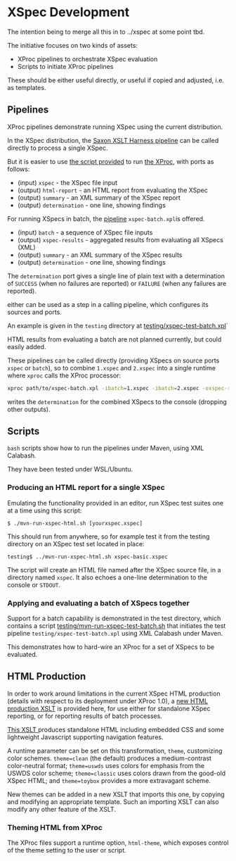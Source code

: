 # XSpec Development

The intention being to merge all this in to ../xspec at some point tbd.

The initiative focuses on two kinds of assets:

- XProc pipelines to orchestrate XSpec evaluation
- Scripts to initiate XProc pipelines

These should be either useful directly, or useful if copied and adjusted, i.e. as templates.

## Pipelines

XProc pipelines demonstrate running XSpec using the current distribution.

In the XSpec distribution, the [Saxon XSLT Harness pipeline](../xspec/src/harnesses/saxon/saxon-xslt-harness.xproc) can be called directly to process a single XSpec.

But it is easier to use [the script provided](mvn-run-xspec-html.sh) to run [the XProc](xspec-single.xpl), with ports as follows:

- (input) `xspec` - the XSpec file input
- (output) `html-report` - an HTML report from evaluating the XSpec
- (output) `summary` - an XML summary of the XSpec report
- (output) `determination` - one line, showing findings

For running XSpecs in batch, the [pipeline](xspec-batch.xpl) `xspec-batch.xpl`is offered.

- (input) `batch` - a sequence of XSpec file inputs
- (output) `xspec-results` - aggregated results from evaluating all XSpecs (XML)
- (output) `summary` - an XML summary of the XSpec results
- (output) `determination` - one line, showing findings

The `determination` port gives a single line of plain text with a determination of `SUCCESS` (when no failures are reported) or `FAILURE` (when any failures are reported).

either can be used as a step in a calling pipeline, which configures its sources and ports.

An example is given in the `testing` directory at [testing/xspec-test-batch.xpl](testing/xspec-test-batch.xpl)`

HTML results from evaluating a batch are not planned currently, but could easily added.

These pipelines can be called directly (providing XSpecs on source ports `xspec` or `batch`), so to combine `1.xspec` and `2.xspec` into a single runtime where `xproc` calls the XProc processor:

```bash
xproc path/to/xspec-batch.xpl -ibatch=1.xspec -ibatch=2.xspec -oxspec-results=/dev/null -osummary=/dev/null
```

writes the `determination` for the combined XSpecs to the console (dropping other outputs).

## Scripts

`bash` scripts show how to run the pipelines under Maven, using XML Calabash.

They have been tested under WSL/Ubuntu.

### Producing an HTML report for a single XSpec

Emulating the functionality provided in an editor, run XSpec test suites one at a time using this script:

```
$ ./mvn-run-xspec-html.sh [yourxspec.xspec]
```

This should run from anywhere, so for example test it from the testing directory on an XSpec test set located in place:

```
testing$ ../mvn-run-xspec-html.sh xspec-basic.xspec
```

The script will create an HTML file named after the XSpec source file, in a directory named `xspec`. It also echoes a one-line determination to the console or `STDOUT`.

### Applying and evaluating a batch of XSpecs together

Support for a batch capability is demonstrated in the test directory, which contains a script [testing/mvn-run-xspec-test-batch.sh](testing/mvn-run-xspec-test-batch.sh) that initiates the test pipeline `testing/xspec-test-batch.xpl` using XML Calabash under Maven.

This demonstrates how to hard-wire an XProc for a set of XSpecs to be evaluated.

## HTML Production

In order to work around limitations in the current XSpec HTML production (details with respect to its deployment under XProc 1.0), a [new HTML production XSLT](xspec-mx-html-report.xsl) is provided here, for use either for standalone XSpec reporting, or for reporting results of batch processes.

[This XSLT ](xspec-mx-html-report.xsl) produces standalone HTML including embedded CSS and some lightweight Javascript supporting navigation features.

A runtime parameter can be set on this transformation, `theme`, customizing color schemes. `theme=clean` (the default) produces a medium-contrast color-neutral format; `theme=uswds` uses colors for emphasis from the USWDS color scheme; `theme=classic` uses colors drawn from the good-old XSpec HTML; and `theme=toybox` provides a more extravagant scheme.

New themes can be added in a new XSLT that imports this one, by copying and modifying an appropriate template. Such an importing XSLT can also modify any other feature of the XSLT.

### Theming HTML from XProc

The XProc files support a runtime option, `html-theme`, which exposes control of the theme setting to the user or script.

